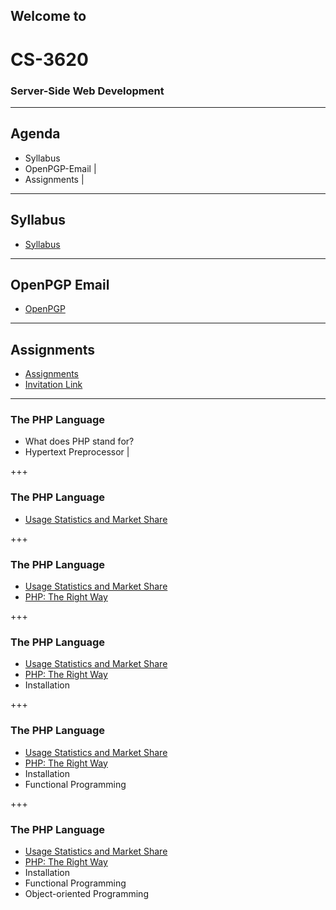 ## Welcome to
# CS-3620
### Server-Side Web Development

---

## Agenda

- Syllabus
- OpenPGP-Email |
- Assignments   |

---

## Syllabus

- <a href="https://weber.instructure.com/courses/439313/assignments/syllabus" target="_blank">Syllabus</a> 

---

## OpenPGP Email

- <a href="http://openpgp.org/software/" target="_blank">OpenPGP</a>

---

## Assignments

- <a href="https://repl.it" target="_blank">Assignments</a>
- [Invitation Link](https://repl.it/classroom/invite/FD6dcR4)

---

### The PHP Language

- What does PHP stand for?
- Hypertext Preprocessor |

+++

### The PHP Language

- <a href="https://w3techs.com/technologies/overview/programming_language/all" target="_blank">Usage Statistics and Market Share</a>

+++

### The PHP Language

- <a href="https://w3techs.com/technologies/overview/programming_language/all" target="_blank">Usage Statistics and Market Share</a>
- <a href="http://www.phptherightway.com" target="_blank">PHP: The Right Way</a>

+++

### The PHP Language

- <a href="https://w3techs.com/technologies/overview/programming_language/all" target="_blank">Usage Statistics and Market Share</a>
- <a href="http://www.phptherightway.com" target="_blank">PHP: The Right Way</a>
- Installation

+++

### The PHP Language

- <a href="https://w3techs.com/technologies/overview/programming_language/all" target="_blank">Usage Statistics and Market Share</a>
- <a href="http://www.phptherightway.com" target="_blank">PHP: The Right Way</a>
- Installation
- Functional Programming

+++

### The PHP Language

- <a href="https://w3techs.com/technologies/overview/programming_language/all" target="_blank">Usage Statistics and Market Share</a>
- <a href="http://www.phptherightway.com" target="_blank">PHP: The Right Way</a>
- Installation
- Functional Programming
- Object-oriented Programming
